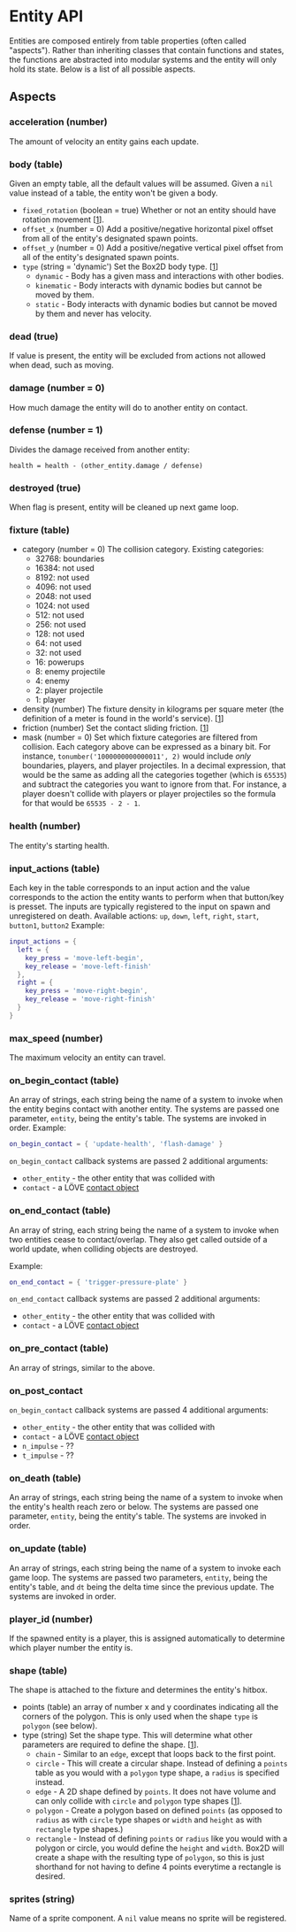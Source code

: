 # Entity API

Entities are composed entirely from table properties (often called "aspects").
Rather than inheriting classes that contain functions and states, the functions are abstracted into modular systems and the entity will only hold its state. Below is a list of all possible aspects.

## Aspects

### acceleration (number)

The amount of velocity an entity gains each update.

### body (table)

Given an empty table, all the default values will be assumed.
Given a `nil` value instead of a table, the entity won't be given a body.

- `fixed_rotation` (boolean = true) Whether or not an entity should have rotation movement [[1](https://love2d.org/wiki/Body:setFixedRotation)].
- `offset_x` (number = 0) Add a positive/negative horizontal pixel offset from all of the entity's designated spawn points.
- `offset_y` (number = 0) Add a positive/negative vertical pixel offset from all of the entity's designated spawn points.
- `type` (string = 'dynamic') Set the Box2D body type. [[1](https://github.com/GuidebeeGameEngine/Box2D/wiki/Body-Types)]
  - `dynamic` - Body has a given mass and interactions with other bodies.
  - `kinematic` - Body interacts with dynamic bodies but cannot be moved by them.
  - `static` - Body interacts with dynamic bodies but cannot be moved by them and never has velocity.

### dead (true)

If value is present, the entity will be excluded from actions not allowed when dead, such as moving.

### damage (number = 0)

How much damage the entity will do to another entity on contact.

### defense (number = 1)

Divides the damage received from another entity:

`health = health - (other_entity.damage / defense)`

### destroyed (true)

When flag is present, entity will be cleaned up next game loop.

### fixture (table)

- category (number = 0) The collision category. Existing categories:
  - 32768: boundaries
  - 16384: not used
  - 8192: not used
  - 4096: not used
  - 2048: not used
  - 1024: not used
  - 512: not used
  - 256: not used
  - 128: not used
  - 64: not used
  - 32: not used
  - 16: powerups
  - 8: enemy projectile
  - 4: enemy
  - 2: player projectile
  - 1: player
- density (number) The fixture density in kilograms per square meter (the definition of a meter is found in the world's service). [[1](https://love2d.org/wiki/Fixture:setDensity)]
- friction (number) Set the contact sliding friction. [[1](https://love2d.org/wiki/Fixture:setFriction)]
- mask (number = 0) Set which fixture categories are filtered from collision. Each category above can be expressed as a binary bit. For instance, `tonumber('1000000000000011', 2)` would include *only* boundaries, players, and player projectiles. In a decimal expression, that would be the same as adding all the categories together (which is `65535`) and subtract the categories you want to ignore from that. For instance, a player doesn't collide with players or player projectiles so the formula for that would be `65535 - 2 - 1`.

### health (number)

The entity's starting health.

### input_actions (table)

Each key in the table corresponds to an input action and the value corresponds to the action the entity wants to perform when that button/key is presset.
The inputs are typically registered to the input on spawn and unregistered on death.
Available actions: `up`, `down`, `left`, `right`, `start`, `button1`, `button2`
Example:

```lua
input_actions = {
  left = {
    key_press = 'move-left-begin',
    key_release = 'move-left-finish'
  },
  right = {
    key_press = 'move-right-begin',
    key_release = 'move-right-finish'
  }
}
```

### max_speed (number)

The maximum velocity an entity can travel.

### on_begin_contact (table)

An array of strings, each string being the name of a system to invoke when the entity begins contact with another entity.
The systems are passed one parameter, `entity`, being the entity's table.
The systems are invoked in order.
Example:

```lua
on_begin_contact = { 'update-health', 'flash-damage' }
```

`on_begin_contact` callback systems are passed 2 additional arguments:
- `other_entity` - the other entity that was collided with
- `contact` - a LÖVE [contact object](https://love2d.org/wiki/Contact)

### on_end_contact (table)

An array of string, each string being the name of a system to invoke when two entities cease to contact/overlap.
They also get called outside of a world update, when colliding objects are destroyed.

Example:

```lua
on_end_contact = { 'trigger-pressure-plate' }
```

`on_end_contact` callback systems are passed 2 additional arguments:
- `other_entity` - the other entity that was collided with
- `contact` - a LÖVE [contact object](https://love2d.org/wiki/Contact)

### on_pre_contact (table)

An array of strings, similar to the above.

### on_post_contact

`on_begin_contact` callback systems are passed 4 additional arguments:
- `other_entity` - the other entity that was collided with
- `contact` - a LÖVE [contact object](https://love2d.org/wiki/Contact)
- `n_impulse` - ??
- `t_impulse` - ??

### on_death (table)

An array of strings, each string being the name of a system to invoke when the entity's health reach zero or below.
The systems are passed one parameter, `entity`, being the entity's table.
The systems are invoked in order.

### on_update (table)

An array of strings, each string being the name of a system to invoke each game loop.
The systems are passed two parameters, `entity`, being the entity's table, and `dt` being the delta time since the previous update.
The systems are invoked in order.

### player_id (number)

If the spawned entity is a player, this is assigned automatically to determine which player number the entity is.

### shape (table)

The shape is attached to the fixture and determines the entity's hitbox.

- points (table) an array of number x and y coordinates indicating all the corners of the polygon. This is only used when the shape `type` is `polygon` (see below).
- type (string) Set the shape type. This will determine what other parameters are required to define the shape. [[1](https://love2d.org/wiki/ShapeType)].
  - `chain` - Similar to an `edge`, except that loops back to the first point.
  - `circle` - This will create a circular shape. Instead of defining a `points` table as you would with a `polygon` type shape, a `radius` is specified instead.
  - `edge` - A 2D shape defined by `points`. It does not have volume and can only collide with `circle` and `polygon` type shapes [[1](https://love2d.org/wiki/EdgeShape)].
  - `polygon` - Create a polygon based on defined `points` (as opposed to `radius` as with `circle` type shapes or `width` and `height` as with `rectangle` type shapes.)
  - `rectangle` - Instead of defining `points` or `radius` like you would with a polygon or circle, you would define the `height` and `width`. Box2D will create a shape with the resulting type of `polygon`, so this is just shorthand for not having to define 4 points everytime a rectangle is desired.

### sprites (string)

Name of a sprite component. A `nil` value means no sprite will be registered.

